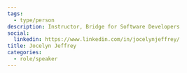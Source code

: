 ```yaml
---
tags:
  - type/person
description: Instructor, Bridge for Software Developers
social:
  linkedin: https://www.linkedin.com/in/jocelynjeffrey/
title: Jocelyn Jeffrey
categories:
  - role/speaker
---
```


